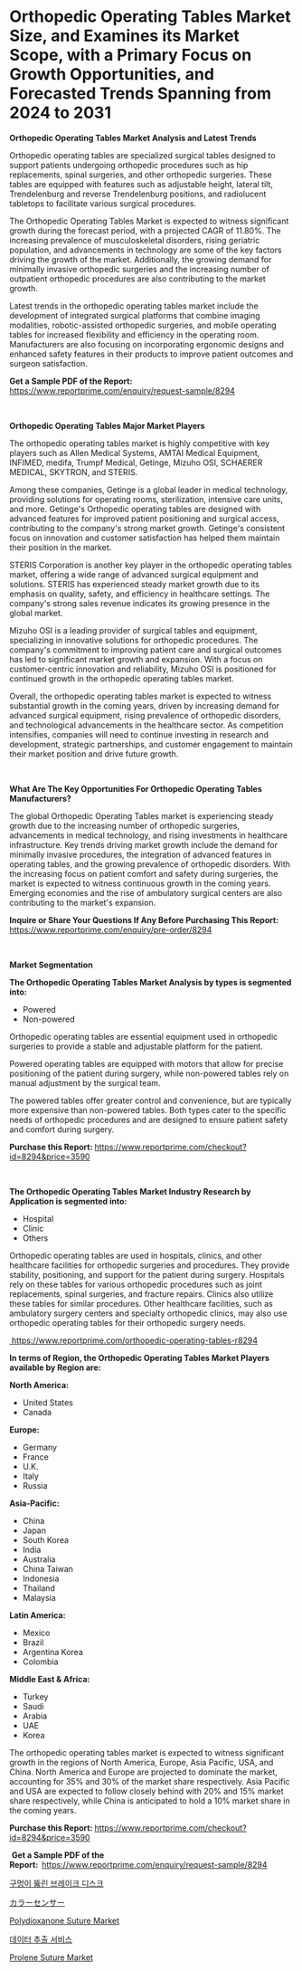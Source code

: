 <p><h1>Orthopedic Operating Tables Market Size, and Examines its Market Scope, with a Primary Focus on Growth Opportunities, and Forecasted Trends Spanning from 2024 to 2031</h1></p><p><strong>Orthopedic Operating Tables Market Analysis and Latest Trends</strong></p>
<p><p>Orthopedic operating tables are specialized surgical tables designed to support patients undergoing orthopedic procedures such as hip replacements, spinal surgeries, and other orthopedic surgeries. These tables are equipped with features such as adjustable height, lateral tilt, Trendelenburg and reverse Trendelenburg positions, and radiolucent tabletops to facilitate various surgical procedures.</p><p>The Orthopedic Operating Tables Market is expected to witness significant growth during the forecast period, with a projected CAGR of 11.80%. The increasing prevalence of musculoskeletal disorders, rising geriatric population, and advancements in technology are some of the key factors driving the growth of the market. Additionally, the growing demand for minimally invasive orthopedic surgeries and the increasing number of outpatient orthopedic procedures are also contributing to the market growth.</p><p>Latest trends in the orthopedic operating tables market include the development of integrated surgical platforms that combine imaging modalities, robotic-assisted orthopedic surgeries, and mobile operating tables for increased flexibility and efficiency in the operating room. Manufacturers are also focusing on incorporating ergonomic designs and enhanced safety features in their products to improve patient outcomes and surgeon satisfaction.</p></p>
<p><strong>Get a Sample PDF of the Report:&nbsp;</strong> <a href="https://www.reportprime.com/enquiry/request-sample/8294">https://www.reportprime.com/enquiry/request-sample/8294</a></p>
<p>&nbsp;</p>
<p><strong>Orthopedic Operating Tables Major Market Players</strong></p>
<p><p>The orthopedic operating tables market is highly competitive with key players such as Allen Medical Systems, AMTAI Medical Equipment, INFIMED, medifa, Trumpf Medical, Getinge, Mizuho OSI, SCHAERER MEDICAL, SKYTRON, and STERIS. </p><p>Among these companies, Getinge is a global leader in medical technology, providing solutions for operating rooms, sterilization, intensive care units, and more. Getinge's Orthopedic operating tables are designed with advanced features for improved patient positioning and surgical access, contributing to the company's strong market growth. Getinge's consistent focus on innovation and customer satisfaction has helped them maintain their position in the market.</p><p>STERIS Corporation is another key player in the orthopedic operating tables market, offering a wide range of advanced surgical equipment and solutions. STERIS has experienced steady market growth due to its emphasis on quality, safety, and efficiency in healthcare settings. The company's strong sales revenue indicates its growing presence in the global market.</p><p>Mizuho OSI is a leading provider of surgical tables and equipment, specializing in innovative solutions for orthopedic procedures. The company's commitment to improving patient care and surgical outcomes has led to significant market growth and expansion. With a focus on customer-centric innovation and reliability, Mizuho OSI is positioned for continued growth in the orthopedic operating tables market.</p><p>Overall, the orthopedic operating tables market is expected to witness substantial growth in the coming years, driven by increasing demand for advanced surgical equipment, rising prevalence of orthopedic disorders, and technological advancements in the healthcare sector. As competition intensifies, companies will need to continue investing in research and development, strategic partnerships, and customer engagement to maintain their market position and drive future growth.</p></p>
<p>&nbsp;</p>
<p><strong>What Are The Key Opportunities For Orthopedic Operating Tables Manufacturers?</strong></p>
<p><p>The global Orthopedic Operating Tables market is experiencing steady growth due to the increasing number of orthopedic surgeries, advancements in medical technology, and rising investments in healthcare infrastructure. Key trends driving market growth include the demand for minimally invasive procedures, the integration of advanced features in operating tables, and the growing prevalence of orthopedic disorders. With the increasing focus on patient comfort and safety during surgeries, the market is expected to witness continuous growth in the coming years. Emerging economies and the rise of ambulatory surgical centers are also contributing to the market's expansion.</p></p>
<p><strong>Inquire or Share Your Questions If Any Before Purchasing This Report:</strong> <a href="https://www.reportprime.com/enquiry/pre-order/8294">https://www.reportprime.com/enquiry/pre-order/8294</a></p>
<p>&nbsp;</p>
<p><strong>Market Segmentation</strong></p>
<p><strong>The Orthopedic Operating Tables Market Analysis by types is segmented into:</strong></p>
<p><ul><li>Powered</li><li>Non-powered</li></ul></p>
<p><p>Orthopedic operating tables are essential equipment used in orthopedic surgeries to provide a stable and adjustable platform for the patient. </p><p>Powered operating tables are equipped with motors that allow for precise positioning of the patient during surgery, while non-powered tables rely on manual adjustment by the surgical team. </p><p>The powered tables offer greater control and convenience, but are typically more expensive than non-powered tables. Both types cater to the specific needs of orthopedic procedures and are designed to ensure patient safety and comfort during surgery.</p></p>
<p><strong>Purchase this Report:&nbsp;</strong><a href="https://www.reportprime.com/checkout?id=8294&price=3590">https://www.reportprime.com/checkout?id=8294&price=3590</a></p>
<p>&nbsp;</p>
<p><strong>The Orthopedic Operating Tables Market Industry Research by Application is segmented into:</strong></p>
<p><ul><li>Hospital</li><li>Clinic</li><li>Others</li></ul></p>
<p><p>Orthopedic operating tables are used in hospitals, clinics, and other healthcare facilities for orthopedic surgeries and procedures. They provide stability, positioning, and support for the patient during surgery. Hospitals rely on these tables for various orthopedic procedures such as joint replacements, spinal surgeries, and fracture repairs. Clinics also utilize these tables for similar procedures. Other healthcare facilities, such as ambulatory surgery centers and specialty orthopedic clinics, may also use orthopedic operating tables for their orthopedic surgery needs.</p></p>
<p><a href="https://www.reportprime.com/orthopedic-operating-tables-r8294">&nbsp;https://www.reportprime.com/orthopedic-operating-tables-r8294</a></p>
<p><strong>In terms of Region, the Orthopedic Operating Tables Market Players available by Region are:</strong></p>
<p>
    <p> <strong> North America: </strong>
        <ul>
            <li>United States</li>
            <li>Canada</li>
        </ul>
        </p> 
    <p> <strong> Europe: </strong>
        <ul>
            <li>Germany</li>
            <li>France</li>
            <li>U.K.</li>
            <li>Italy</li>
            <li>Russia</li>
        </ul>
        </p> 
    <p> <strong> Asia-Pacific: </strong>
        <ul>
            <li>China</li>
            <li>Japan</li>
            <li>South Korea</li>
            <li>India</li>
            <li>Australia</li>
            <li>China Taiwan</li>
            <li>Indonesia</li>
            <li>Thailand</li>
            <li>Malaysia</li>
        </ul>
        </p> 
    <p> <strong> Latin America: </strong>
        <ul>
            <li>Mexico</li>
            <li>Brazil</li>
            <li>Argentina Korea</li>
            <li>Colombia</li>
        </ul>
        </p> 
    <p> <strong> Middle East & Africa: </strong>
        <ul>
            <li>Turkey</li>
            <li>Saudi</li>
            <li>Arabia</li>
            <li>UAE</li>
            <li>Korea</li>
        </ul>
    </p>
    </p>
<p><p>The orthopedic operating tables market is expected to witness significant growth in the regions of North America, Europe, Asia Pacific, USA, and China. North America and Europe are projected to dominate the market, accounting for 35% and 30% of the market share respectively. Asia Pacific and USA are expected to follow closely behind with 20% and 15% market share respectively, while China is anticipated to hold a 10% market share in the coming years.</p></p>
<p><strong>Purchase this Report: </strong><a href="https://www.reportprime.com/checkout?id=8294&price=3590">https://www.reportprime.com/checkout?id=8294&price=3590</a></p>
<p>&nbsp;<strong>Get a Sample PDF of the Report:&nbsp;&nbsp;</strong><a href="https://www.reportprime.com/enquiry/request-sample/8294">https://www.reportprime.com/enquiry/request-sample/8294</a></p>
<p><strong></strong></p>
<p><p><a href="https://medium.com/@fabiancobuc20222022/%EC%84%B8%EA%B3%84%EC%A0%81%EC%9D%B8-%ED%8D%BC%ED%8F%AC%EB%A0%88%EC%9D%B4%ED%8B%B0%EB%93%9C-%EB%B8%8C%EB%A0%88%EC%9D%B4%ED%81%AC-%EB%94%94%EC%8A%A4%ED%81%AC-%EC%8B%9C%EC%9E%A5-%EC%8B%9C%EC%9E%A5-%EC%A0%90%EC%9C%A0%EC%9C%A8-%EC%8B%9C%EC%9E%A5-%ED%8A%B8%EB%A0%8C%EB%93%9C-%EB%B0%8F-%EB%AF%B8%EB%9E%98-%EC%84%B1%EC%9E%A5-%ED%83%90%EC%83%89-534d2df39da9">구멍이 뚫린 브레이크 디스크</a></p><p><a href="https://github.com/klon646/Market-Research-Report-List-2/blob/main/527721666304.md">カラーセンサー</a></p><p><a href="https://github.com/Sherrillcrooksxa8i18ucf2m/Market-Research-Report-List-3/blob/main/polydioxanone-suture-market.md">Polydioxanone Suture Market</a></p><p><a href="https://medium.com/@kenyonjohns/%EB%8D%B0%EC%9D%B4%ED%84%B0-%EC%B6%94%EC%B6%9C-%EC%84%9C%EB%B9%84%EC%8A%A4-%EC%8B%9C%EC%9E%A5-%EC%98%88%EC%B8%A1-%EC%8B%9C%EC%9E%A5-%EB%8F%99%ED%96%A5-%EB%B0%8F-%EC%98%81%ED%96%A5-%EB%B6%84%EC%84%9D-2024-2031-131b87fb0f9f">데이터 추출 서비스</a></p><p><a href="https://github.com/derrinmiltonellis35gcl/Market-Research-Report-List-3/blob/main/prolene-suture-market.md">Prolene Suture Market</a></p></p>